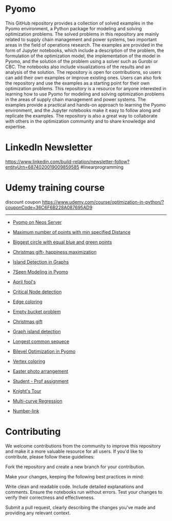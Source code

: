 # Pyomo

This GitHub repository provides a collection of solved examples in the Pyomo environment, a Python package for modeling and solving optimization problems. The solved problems in this repository are mainly related to supply chain management and power systems, two important areas in the field of operations research.
The examples are provided in the form of Jupyter notebooks, which include a description of the problem, the formulation of the optimization model, the implementation of the model in Pyomo, and the solution of the problem using a solver such as Gurobi or CBC. The notebooks also include visualizations of the results and an analysis of the solution.
The repository is open for contributions, so users can add their own examples or improve existing ones. Users can also fork the repository and use the examples as a starting point for their own optimization problems.
This repository is a resource for anyone interested in learning how to use Pyomo for modeling and solving optimization problems in the areas of supply chain management and power systems. The examples provide a practical and hands-on approach to learning the Pyomo environment, and the Jupyter notebooks make it easy to follow along and replicate the examples. The repository is also a great way to collaborate with others in the optimization community and to share knowledge and expertise.


# LinkedIn Newsletter 

https://www.linkedin.com/build-relation/newsletter-follow?entityUrn=6874020019009859585 
#linearprogramming

# Udemy training course
discount coupon https://www.udemy.com/course/optimization-in-python/?couponCode=36C6F6B228A087695AD9


***

* [Pyomo on Neos Server](https://github.com/OptimizationExpert/Pyomo/blob/main/NEOS%20Pyomo.ipynb )

* [Maximum number of points with min specified Distance](https://lnkd.in/emBBMQTf)

* [Biggest circle with equal blue and green points](https://github.com/OptimizationExpert/Pyomo/blob/main/blue-green-points-biggest_circle.ipynb)

* [Christmas gift- happiness maximization](https://github.com/OptimizationExpert/Pyomo/blob/main/Gift-Christmas.ipynb)

* [Island Detection in Graphs](https://www.linkedin.com/pulse/island-decetion-graphs-via-pyomo-alireza-soroudi/?trackingId=1sI6%2B2gSQQ%2BnPpYhGyTpcQ%3D%3D)

* [7Seen Modeling in Pyomo](https://github.com/OptimizationExpert/Pyomo/blob/main/7seenPyomo.ipynb)

* [April fool's](https://github.com/OptimizationExpert/Pyomo/blob/main/April%20Fools%20day%20max%20independent%20set.ipynb)  

* [Critical Node detection](https://github.com/OptimizationExpert/Pyomo/blob/main/CND-github.ipynb)

* [Edge coloring](https://github.com/OptimizationExpert/Pyomo/blob/main/Edgecoloring.ipynb)

* [Empty bucket problem](https://github.com/OptimizationExpert/Pyomo/blob/main/Empty-Bucket-Github.ipynb)

* [Christmas gift](https://github.com/OptimizationExpert/Pyomo/blob/main/Gift-Christmas.ipynb) 

* [Graph island detection](https://github.com/OptimizationExpert/Pyomo/blob/main/Graph-Island.ipynb) 

* [Longest common sequece](https://github.com/OptimizationExpert/Pyomo/blob/main/LCS-git.ipynb) 

* [Bilevel Optimization in Pyomo](https://github.com/OptimizationExpert/Pyomo/blob/main/bilevel-github-single-bilevel-multi-EX2.ipynb) 

* [Vertex coloring](https://github.com/OptimizationExpert/Pyomo/blob/main/vertexcoloring.ipynb) 

* [Easter photo arrangement](https://github.com/OptimizationExpert/Pyomo/blob/main/Easter%20Photo.ipynb) 

* [Student - Prof assignment](https://github.com/OptimizationExpert/Pyomo/blob/main/StudenttoProf.ipynb)

* [Knight's Tour](https://github.com/OptimizationExpert/Pyomo/blob/main/Knight%20tour%20MILP.ipynb)

* [Multi-curve Regression](https://github.com/OptimizationExpert/Pyomo/blob/a8c849b7e40017e54bebdaecc6f47d5c8d7a7017/regression-multiline-V4.ipynb) 

* [Number-link](https://github.com/OptimizationExpert/Pyomo/blob/main/Numberlink-V3-Git.ipynb) 





# Contributing
We welcome contributions from the community to improve this repository and make it a more valuable resource for all users. If you'd like to contribute, please follow these guidelines:

Fork the repository and create a new branch for your contribution.

Make your changes, keeping the following best practices in mind:

Write clean and readable code.
Include detailed explanations and comments.
Ensure the notebooks run without errors.
Test your changes to verify their correctness and effectiveness.

Submit a pull request, clearly describing the changes you've made and providing any relevant context.
